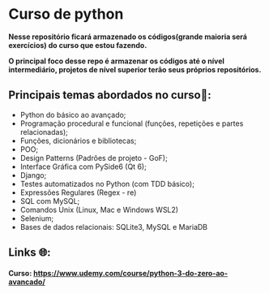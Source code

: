 # Curso de python
**Nesse repositório ficará armazenado os códigos(grande maioria será exercícios) do curso que estou fazendo.**

**O principal foco desse repo é armazenar os códigos até o nível intermediário, projetos de nível superior terão seus próprios repositórios.**


## Principais temas abordados no curso🎯:

* Python do básico ao avançado;
* Programação procedural e funcional (funções, repetições e partes relacionadas);
* Funções, dicionários e bibliotecas;
* POO;
* Design Patterns (Padrões de projeto - GoF);
* Interface Gráfica com PySide6 (Qt 6);
* Django;
* Testes automatizados no Python (com TDD básico);
*  Expressões Regulares (Regex - re)
*  SQL com MySQL;
*  Comandos Unix (Linux, Mac e Windows WSL2)
* Selenium;
* Bases de dados relacionais: SQLite3, MySQL e MariaDB

## Links 🌐:

#### Curso: https://www.udemy.com/course/python-3-do-zero-ao-avancado/

